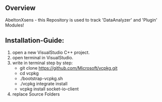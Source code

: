 ## Overview
AbeltonXsens - this Repository is used to track 'DataAnalyzer' and 'Plugin' Modules!

## Installation-Guide:
1. open a new VisualStudio C++ project.
2. open terminal in VisualStudio.
3. write in terminal step by step:
    - git clone https://github.com/Microsoft/vcpkg.git
    - cd vcpkg
    - ./bootstrap-vcpkg.sh
    - ./vcpkg integrate install
    - vcpkg install socket-io-client
4. replace Source Folders
